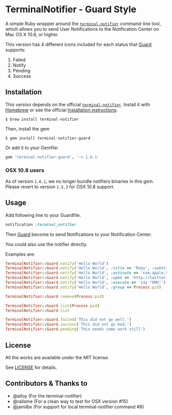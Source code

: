 # TerminalNotifier - Guard Style

A simple Ruby wrapper around the [`terminal-notifier`](https://github.com/alloy/terminal-notifier) command-line
tool, which allows you to send User Notifications to the Notification Center on
Mac OS X 10.8, or higher.

This version has 4 different icons included for each status that
[Guard][GUARD] supports:

 1. Failed
 2. Notify
 3. Pending
 4. Success


## Installation

This version depends on the official [`terminal-notifier`](https://github.com/alloy/terminal-notifier).
Install it with [Homebrew](http://brew.sh/) or see the official
[Installation instructions](https://github.com/alloy/terminal-notifier#download).

```
$ brew install terminal-notifier
```

Then, install the gem

```
$ gem install terminal-notifier-guard
```

Or add it to your Gemfile:

```ruby
gem 'terminal-notifier-guard', '~> 1.6.1'
```

### OSX 10.8 users

As of version `1.6.1`, we no longer bundle notifiers binaries in this gem. Please revert to
version `1.5.3` for OSX 10.8 support.


## Usage

Add following line to your Guardfile.

```ruby
notification :terminal_notifier
```

Then [Guard][GUARD] become to send Notifications to your Notification Center.

You could also use the notifier directly.

Examples are:

```ruby
TerminalNotifier::Guard.notify('Hello World')
TerminalNotifier::Guard.notify('Hello World', :title => 'Ruby', :subtitle => 'Programming Language')
TerminalNotifier::Guard.notify('Hello World', :activate => 'com.apple.Safari')
TerminalNotifier::Guard.notify('Hello World', :open => 'http://twitter.com/alloy')
TerminalNotifier::Guard.notify('Hello World', :execute => 'say "OMG"')
TerminalNotifier::Guard.notify('Hello World', :group => Process.pid)

TerminalNotifier::Guard.remove(Process.pid)

TerminalNotifier::Guard.list(Process.pid)
TerminalNotifier::Guard.list

TerminalNotifier::Guard.failed('This did not go well.')
TerminalNotifier::Guard.success('This did not go bad.')
TerminalNotifier::Guard.pending('This needs some work still')
```


## License

All the works are available under the MIT license.

See [LICENSE][LICENSE] for details.

[HOMEPAGE]: https://github.com/Springest/terminal-notifier-guard
[GUARD]: https://github.com/guard/guard
[LICENSE]: https://github.com/Springest/terminal-notifier-guard/blob/master/LICENSE


## Contributors & Thanks to

- @alloy (For the terminal-notifier)
- @railsme (For a clean way to test for OSX version #15)
- @jamilbx (For support for local terminal-notifier command #8)
